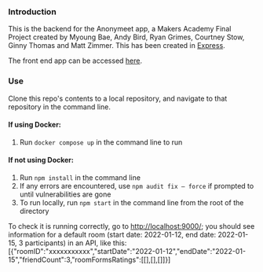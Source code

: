 ### Introduction

This is the backend for the Anonymeet app, a Makers Academy Final Project created by Myoung Bae, Andy Bird, Ryan Grimes, Courtney Stow, Ginny Thomas and Matt Zimmer. This has been created in [Express](https://expressjs.com/).

The front end app can be accessed [here](https://github.com/mhbae-dev/anonymeet).

### Use

Clone this repo's contents to a local repository, and navigate to that repository in the command line.

#### If using Docker:

1. Run `docker compose up` in the command line to run

#### If not using Docker:

1. Run `npm install` in the command line
2. If any errors are encountered, use `npm audit fix — force` if prompted to until vulnerabilities are gone
3. To run locally, run `npm start` in the command line from the root of the directory

To check it is running correctly, go to [http://localhost:9000/](http://localhost:9000/); you should see information for a default room (start date: 2022-01-12, end date: 2022-01-15, 3 participants) in an API, like this: [{"roomID":"xxxxxxxxxxx","startDate":"2022-01-12","endDate":"2022-01-15","friendCount":3,"roomFormsRatings":[[],[],[]]}]
